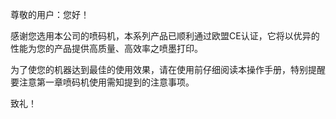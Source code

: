 

尊敬的用户：您好！



感谢您选用本公司的喷码机，本系列产品已顺利通过欧盟CE认证，它将以优异的性能为您的产品提供高质量、高效率之喷墨打印。



为了使您的机器达到最佳的使用效果，请在使用前仔细阅读本操作手册，特别提醒要注意第一章喷码机使用需知提到的注意事项。



致礼！

